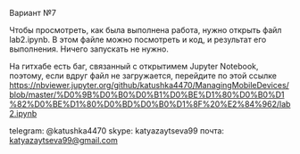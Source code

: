 Вариант №7

Чтобы просмотреть, как была выполнена работа, нужно открыть файл lab2.ipynb. В этом файле можно посмотреть и код, и результат его выполнения. Ничего запускать не нужно.

На гитхабе есть баг, связанный с открытимем Jupyter Notebook, поэтому, если вдруг файл не загружается, перейдите по этой ссылке
https://nbviewer.jupyter.org/github/katushka4470/ManagingMobileDevices/blob/master/%D0%9B%D0%B0%D0%B1%D0%BE%D1%80%D0%B0%D1%82%D0%BE%D1%80%D0%BD%D0%B0%D1%8F%20%E2%84%962/lab2.ipynb

telegram: @katushka4470
skype: katyazaytseva99
почта: katyazaytseva99@gmail.com
